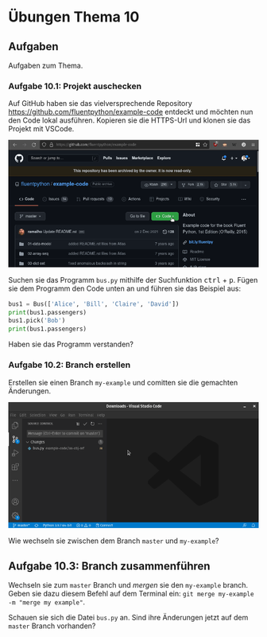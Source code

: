 # Übungen Thema 10

## Aufgaben

Aufgaben zum Thema.

### Aufgabe 10.1: Projekt auschecken

Auf GitHub haben sie das vielversprechende Repository <https://github.com/fluentpython/example-code> entdeckt und möchten nun den Code lokal ausführen. Kopieren sie die HTTPS-Url und klonen sie das Projekt mit VSCode.

![git-clone](git-clone.gif)

Suchen sie das Programm `bus.py` mithilfe der Suchfunktion <kbd>ctrl</kbd> + <kbd>p</kbd>. Fügen sie dem Programm den Code unten an und führen sie das Beispiel aus:

```py
bus1 = Bus(['Alice', 'Bill', 'Claire', 'David'])
print(bus1.passengers)
bus1.pick('Bob')
print(bus1.passengers)
```

Haben sie das Programm verstanden?

### Aufgabe 10.2: Branch erstellen

Erstellen sie einen Branch `my-example` und comitten sie die gemachten Änderungen.

![git-branch](git-branch.gif)

Wie wechseln sie zwischen dem Branch `master` und `my-example`?

## Aufgabe 10.3: Branch zusammenführen

Wechseln sie zum `master` Branch und *mergen* sie den `my-example` branch. Geben sie dazu diesem Befehl auf dem Terminal ein: `git merge my-example -m "merge my example"`.

Schauen sie sich die Datei `bus.py` an. Sind ihre Änderungen jetzt auf dem `master` Branch vorhanden?
